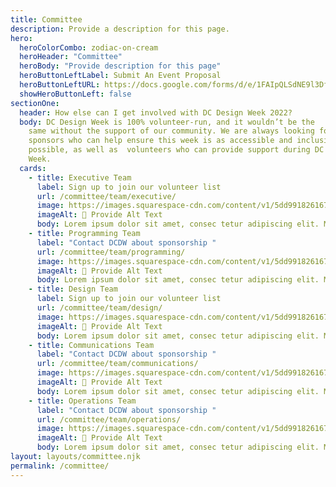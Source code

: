 ```yaml
---
title: Committee
description: Provide a description for this page.
hero:
  heroColorCombo: zodiac-on-cream
  heroHeader: "Committee"
  heroBody: "Provide description for this page"
  heroButtonLeftLabel: Submit An Event Proposal
  heroButtonLeftURL: https://docs.google.com/forms/d/e/1FAIpQLSdNE9l3Df58coVJBav1ibV3LGiQZhsiAs9pf0-RcEZO0IQv7Q/viewform
  showHeroButtonLeft: false
sectionOne:
  header: How else can I get involved with DC Design Week 2022?
  body: DC Design Week is 100% volunteer-run, and it wouldn’t be the
    same without the support of our community. We are always looking for
    sponsors who can help ensure this week is as accessible and inclusive as
    possible, as well as  volunteers who can provide support during DC Design
    Week.
  cards:
    - title: Executive Team
      label: Sign up to join our volunteer list
      url: /committee/team/executive/
      image: https://images.squarespace-cdn.com/content/v1/5dd9918261672b4797dfe20b/1574723753614-TEDHKIR93OAAAV9JKR60/black-cat-loop-02.gif?format=2500w
      imageAlt: 🛑 Provide Alt Text
      body: Lorem ipsum dolor sit amet, consec tetur adipiscing elit. Mauris egestas nisi eu orci fringilla mattis eres no.
    - title: Programming Team
      label: "Contact DCDW about sponsorship "
      url: /committee/team/programming/
      image: https://images.squarespace-cdn.com/content/v1/5dd9918261672b4797dfe20b/1574723753614-TEDHKIR93OAAAV9JKR60/black-cat-loop-02.gif?format=2500w
      imageAlt: 🛑 Provide Alt Text
      body: Lorem ipsum dolor sit amet, consec tetur adipiscing elit. Mauris egestas nisi eu orci fringilla mattis eres no.
    - title: Design Team
      label: Sign up to join our volunteer list
      url: /committee/team/design/
      image: https://images.squarespace-cdn.com/content/v1/5dd9918261672b4797dfe20b/1574723753614-TEDHKIR93OAAAV9JKR60/black-cat-loop-02.gif?format=2500w
      imageAlt: 🛑 Provide Alt Text
      body: Lorem ipsum dolor sit amet, consec tetur adipiscing elit. Mauris egestas nisi eu orci fringilla mattis eres no.
    - title: Communications Team
      label: "Contact DCDW about sponsorship "
      url: /committee/team/communications/
      image: https://images.squarespace-cdn.com/content/v1/5dd9918261672b4797dfe20b/1574723753614-TEDHKIR93OAAAV9JKR60/black-cat-loop-02.gif?format=2500w
      imageAlt: 🛑 Provide Alt Text
      body: Lorem ipsum dolor sit amet, consec tetur adipiscing elit. Mauris egestas nisi eu orci fringilla mattis eres no.
    - title: Operations Team
      label: "Contact DCDW about sponsorship "
      url: /committee/team/operations/
      image: https://images.squarespace-cdn.com/content/v1/5dd9918261672b4797dfe20b/1574723753614-TEDHKIR93OAAAV9JKR60/black-cat-loop-02.gif?format=2500w
      imageAlt: 🛑 Provide Alt Text
      body: Lorem ipsum dolor sit amet, consec tetur adipiscing elit. Mauris egestas nisi eu orci fringilla mattis eres no.
layout: layouts/committee.njk
permalink: /committee/
---
```

